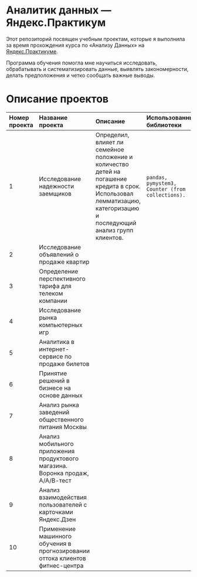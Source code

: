 # Аналитик данных — Яндекс.Практикум

Этот репозиторий посвящен учебным проектам, которые я выполнила за время прохождения курса по «Анализу Данных» на [Яндекс.Практикуме](https://praktikum.yandex.ru/data-analyst/).

Программа обучения помогла мне научиться исследовать, обрабатывать и систематизировать данные, выявлять закономерности, делать предположения и четко сообщать важные выводы.

# Описание проектов

Номер проекта| Название проекта| Описание| Использованные библиотеки
:---------------|:---------------|:---------------------|:------------------------------------
1|Исследование надежности заемщиков|Определил, влияет ли семейное положение и количество детей на погашение кредита в срок. Использовал лемматизацию, категоризацию и последующий анализ групп клиентов.| ```pandas, pymystem3, Counter (from collections).```
2|Исследование объявлений о продаже квартир|
3|Определение перспективного тарифа для телеком компании|
4|Исследование рынка компьютерных игр|
5|Аналитика в интернет-сервисе по продаже билетов|
6|Принятие решений в бизнесе на основе данных|
7|Анализ рынка заведений общественного питания Москвы|
8|Анализ мобильного приложения продуктового магазина. Воронка продаж, А/А/В-тест|
9|Анализ взаимодействия пользователей с карточками Яндекс.Дзен|
10|Применение машинного обучения в прогнозировании оттока клиентов фитнес-центра|
